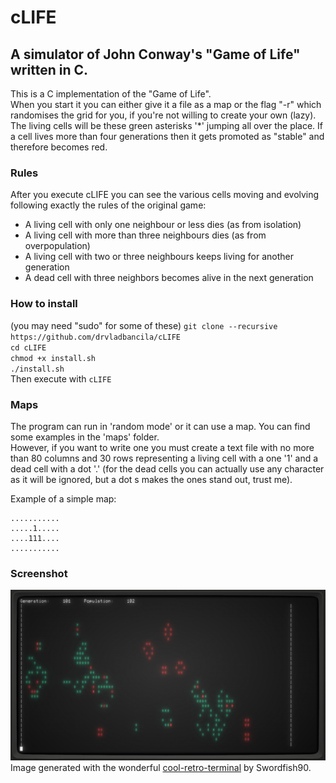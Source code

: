 # cLIFE
## A simulator of John Conway's "Game of Life" written in C.

This is a C implementation of the "Game of Life".  
When you start it you can either give it a file as a map or the flag "-r" which randomises the grid for you, if you're not willing to create your own (lazy). 
The living cells will be these green asterisks '*' jumping all over the place. If a cell lives more than four generations then it gets promoted as "stable" and therefore becomes red.  

### Rules
After you execute cLIFE you can see the various cells moving and evolving
following exactly the rules of the original game:  
* A living cell with only one neighbour or less dies (as from isolation)  
* A living cell with more than three neighbours dies (as from overpopulation)  
* A living cell with two or three neighbours keeps living for another generation  
* A dead cell with three neighbors becomes alive in the next generation  

### How to install
(you may need "sudo" for some of these)
`git clone --recursive https://github.com/drvladbancila/cLIFE`  
`cd cLIFE`  
`chmod +x install.sh`  
`./install.sh`  
Then execute with `cLIFE`  

### Maps
The program can run in 'random mode' or it can use a map. You can find some examples
in the 'maps' folder.  
However, if you want to write one you must create a text file with no more than 80 columns
and 30 rows representing a living cell with a one '1' and a dead cell with a dot '.'
(for the dead cells you can actually use any character as it will be ignored, but a dot  s
makes the ones stand out, trust me).  

Example of a simple map: 
```
...........
.....1.....
....111....
...........
```
### Screenshot
![alt text](https://github.com/drvladbancila/cLIFE/blob/master/clifedemo.png)
Image generated with the wonderful [cool-retro-terminal](https://github.com/Swordfish90/cool-retro-term) by Swordfish90.

